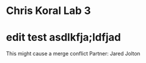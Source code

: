 # Chris Koral Lab 3
# edit test asdlkfja;ldfjad
This might cause a merge conflict
Partner: Jared Jolton

